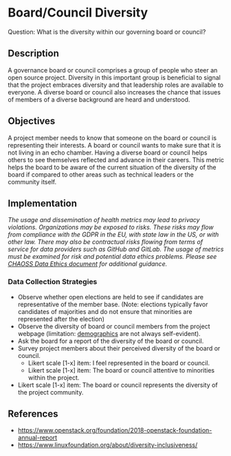 # Board/Council Diversity

Question: What is the diversity within our governing board or council?

## Description

A governance board or council comprises a group of people who steer an open source project. Diversity in this important group is beneficial to signal that the project embraces diversity and that leadership roles are available to everyone. A diverse board or council also increases the chance that issues of members of a diverse background are heard and understood.

## Objectives

A project member needs to know that someone on the board or council is representing their interests. A board or council wants to make sure that it is not living in an echo chamber. Having a diverse board or council helps others to see themselves reflected and advance in their careers. This metric helps the board to be aware of the current situation of the diversity of the board if compared to other areas such as technical leaders or the community itself.

## Implementation
*The usage and dissemination of health metrics may lead to privacy violations. Organizations may be exposed to risks. These risks may flow from compliance with the GDPR in the EU, with state law in the US, or with other law. There may also be contractual risks flowing from terms of service for data providers such as GitHub and GitLab. The usage of metrics must be examined for risk and potential data ethics problems. Please see [CHAOSS Data Ethics document](https://github.com/chaoss/community/blob/main/data-use-statement.md) for additional guidance.*

### Data Collection Strategies
- Observe whether open elections are held to see if candidates are representative of the member base. (Note: elections typically favor candidates of majorities and do not ensure that minorities are represented after the election)
- Observe the diversity of board or council members from the project webpage (limitation: [demographics](https://github.com/chaoss/wg-diversity-inclusion/tree/master/demographic-data) are not always self-evident).
- Ask the board for a report of the diversity of the board or council.
- Survey project members about their perceived diversity of the board or council.
    - Likert scale [1-x] item: I feel represented in the board or council.
    - Likert scale [1-x] item: The board or council attentive to minorities within the project.
- Likert scale [1-x] item: The board or council represents the diversity of the project community.

## References 

- https://www.openstack.org/foundation/2018-openstack-foundation-annual-report
- https://www.linuxfoundation.org/about/diversity-inclusiveness/

